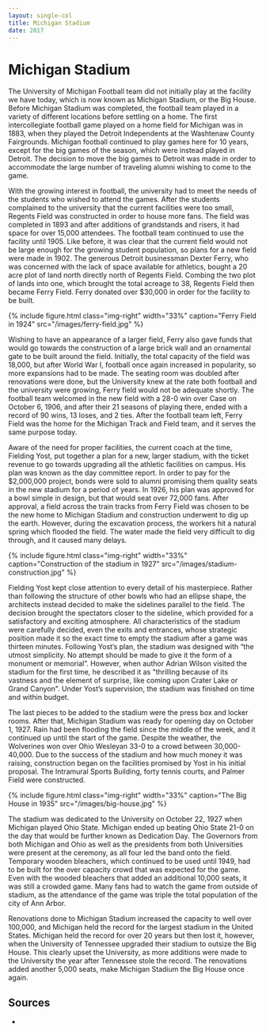 ```yaml
---
layout: single-col
title: Michigan Stadium
date: 2017
---
```


# Michigan Stadium

The University of Michigan Football team did not initially play at the facility we have today, which is now known as Michigan Stadium, or the Big House. Before Michigan Stadium was completed, the football team played in a variety of different locations before settling on a home. The first intercollegiate football game played on a home field for Michigan was in 1883, when they played the Detroit Independents at the Washtenaw County Fairgrounds. Michigan football continued to play games here for 10 years, except for the big games of the season, which were instead played in Detroit. The decision to move the big games to Detroit was made in order to accommodate the large number of traveling alumni wishing to come to the game.

With the growing interest in football, the university had to meet the needs of the students who wished to attend the games. After the students complained to the university that the current facilities were too small, Regents Field was constructed in order to house more fans. The field was completed in 1893 and after additions of grandstands and risers, it had space for over 15,000 attendees. The football team continued to use the facility until 1905. Like before, it was clear that the current field would not be large enough for the growing student population, so plans for a new field were made in 1902. The generous Detroit businessman Dexter Ferry, who was concerned with the lack of space available for athletics, bought a 20 acre plot of land north directly north of Regents Field. Combing the two plot of lands into one, which brought the total acreage to 38, Regents Field then became Ferry Field. Ferry donated over $30,000 in order for the facility to be built.

{% include figure.html class="img-right" width="33%" caption="Ferry Field in 1924" src="/images/ferry-field.jpg" %}

Wishing to have an appearance of a larger field, Ferry also gave funds that would go towards the construction of a large brick wall and an ornamental gate to be built around the field. Initially, the total capacity of the field was 18,000, but after World War I, football once again increased in popularity, so more expansions had to be made. The seating room was doubled after renovations were done, but the University knew at the rate both football and the university were growing, Ferry field would not be adequate shortly. The football team welcomed in the new field with a 28-0 win over Case on October 6, 1906, and after their 21 seasons of playing there, ended with a record of 90 wins, 13 loses, and 2 ties. After the football team left, Ferry Field was the home for the Michigan Track and Field team, and it serves the same purpose today.

Aware of the need for proper facilities, the current coach at the time, Fielding Yost, put together a plan for a new, larger stadium, with the ticket revenue to go towards upgrading all the athletic facilities on campus. His plan was known as the day committee report. In order to pay for the $2,000,000 project, bonds were sold to alumni promising them quality seats in the new stadium for a period of years. In 1926, his plan was approved for a bowl simple in design, but that would seat over 72,000 fans. After approval, a field across the train tracks from Ferry Field was chosen to be the new home to Michigan Stadium and construction underwent to dig up the earth. However, during the excavation process, the workers hit a natural spring which flooded the field. The water made the field very difficult to dig through, and it caused many delays.

{% include figure.html class="img-right" width="33%" caption="Construction of the stadium in 1927" src="/images/stadium-construction.jpg" %}

Fielding Yost kept close attention to every detail of his masterpiece. Rather than following the structure of other bowls who had an ellipse shape, the architects instead decided to make the sidelines parallel to the field. The decision brought the spectators closer to the sideline, which provided for a satisfactory and exciting atmosphere. All characteristics of the stadium were carefully decided, even the exits and entrances, whose strategic position made it so the exact time to empty the stadium after a game was thirteen minutes. Following Yost’s plan, the stadium was designed with “the utmost simplicity. No attempt should be made to give it the form of a monument or memorial”. However, when author Adrian Wilson visited the stadium for the first time, he described it as "thrilling because of its vastness and the element of surprise, like coming upon Crater Lake or Grand Canyon". Under Yost’s supervision, the stadium was finished on time and within budget.

The last pieces to be added to the stadium were the press box and locker rooms. After that, Michigan Stadium was ready for opening day on October 1, 1927. Rain had been flooding the field since the middle of the week, and it continued up until the start of the game. Despite the weather, the Wolverines won over Ohio Wesleyan 33-0 to a crowd between 30,000-40,000. Due to the success of the stadium and how much money it was raising, construction began on the facilities promised by Yost in his initial proposal. The Intramural Sports Building, forty tennis courts, and Palmer Field were constructed.

{% include figure.html class="img-right" width="33%" caption="The Big House in 1935" src="/images/big-house.jpg" %}

The stadium was dedicated to the University on October 22, 1927 when Michigan played Ohio State. Michigan ended up beating Ohio State 21-0 on the day that would be further known as Dedication Day. The Governors from both Michigan and Ohio as well as the presidents from both Universities were present at the ceremony, as all four led the band onto the field. Temporary wooden bleachers, which continued to be used until 1949, had to be built for the over capacity crowd that was expected for the game. Even with the wooded bleachers that added an additional 10,000 seats, it was still a crowded game. Many fans had to watch the game from outside of stadium, as the attendance of the game was triple the total population of the city of Ann Arbor.

Renovations done to Michigan Stadium increased the capacity to well over 100,000, and Michigan held the record for the largest stadium in the United States. Michigan held the record for over 20 years but then lost it, however, when the University of Tennessee upgraded their stadium to outsize the Big House. This clearly upset the University, as more additions were made to the University the year after Tennessee stole the record. The renovations added another 5,000 seats, make Michigan Stadium the Big House once again.

## Sources

-
